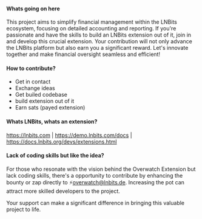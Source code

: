 #### Whats going on here

This project aims to simplify financial management within the LNBits ecosystem, focusing on detailed accounting and reporting. If you're passionate and have the skills to build an LNBits extension out of it,
join in and develop this crucial extension. 
Your contribution will not only advance the LNBits platform but also earn you a significant reward. Let's innovate together and make financial oversight seamless and efficient!


#### How to contribute?
+ Get in contact
+ Exchange ideas
+ Get builed codebase
+ build extension out of it
+ Earn sats (payed extension)


#### Whats LNBits, whats an extension?
https://lnbits.com | 
https://demo.lnbits.com/docs |
https://docs.lnbits.org/devs/extensions.html


#### Lack of coding skills but like the idea?
For those who resonate with the vision behind the Overwatch Extension but lack coding skills, there's a opportunity to contribute by enhancing the bounty or zap directly to ⚡️overwatch@lnbits.de. 
Increasing the pot can attract more skilled developers to the project. 

Your support can make a significant difference in bringing this valuable project to life.
